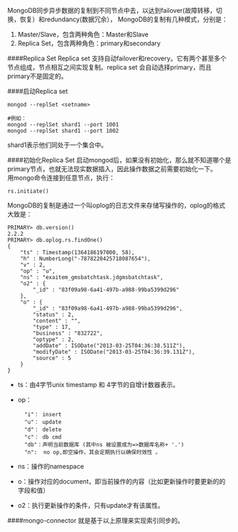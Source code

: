 MongoDB同步异步数据的复制到不同节点中去，以达到failover(故障转移，切换，恢复）和redundancy(数据冗余），  MongoDB的复制有几种模式，分别是：

1. Master/Slave，包含两种角色：Master和Slave
2. Replica Set，包含两种角色：primary和secondary

####Replica Set
Replica set 支持自动failover和recovery。它有两个甚至多个节点组成，节点相互之间实现复制。replica set 会自动选择primary，而且primary不是固定的。

####启动Replica set

    mongod --replSet <setname>
    
    #例如：
    mongod --replSet shard1 --port 1001
    mongod --replSet shard1 --port 1002
    
shard1表示他们同处于一个集合中。

####初始化Replica Set
启动mongod后，如果没有初始化，那么就不知道哪个是primary节点，也就无法现实数据插入，因此操作数据之前需要初始化一下。  
用mongo命令连接到任意节点，执行：  
    
    rs.initiate()

MongoDB的复制是通过一个叫oplog的日志文件来存储写操作的，oplog的格式大致是：  
    
    PRIMARY> db.version()
    2.2.2
    PRIMARY> db.oplog.rs.findOne()
    {
        "ts" : Timestamp(1364186197000, 58),
        "h" : NumberLong("-7878220425718087654"),
        "v" : 2,
        "op" : "u",
        "ns" : "exaitem_gmsbatchtask.jdgmsbatchtask",
        "o2" : {
            "_id" : "83f09a98-6a41-497b-a988-99ba5399d296"
        },
        "o" : {
            "_id" : "83f09a98-6a41-497b-a988-99ba5399d296",
            "status" : 2,
            "content" : "",
            "type" : 17,
            "business" : "832722",
            "optype" : 2,
            "addDate" : ISODate("2013-03-25T04:36:38.511Z"),
            "modifyDate" : ISODate("2013-03-25T04:36:39.131Z"),
            "source" : 5
        }
    }
    
* ts：由4字节unix timestamp 和 4字节的自增计数器表示。
* op：
    
        "i"： insert
        "u"： update
        "d"： delete
        "c"： db cmd
        "db"：声明当前数据库 (其中ns 被设置成为=>数据库名称+ '.')
        "n":  no op,即空操作，其会定期执行以确保时效性 。
* ns：操作的namespace
* o：操作对应的document，即当前操作的内容（比如更新操作时要更新的的字段和值）
* o2：执行更新操作的条件，只有update才有该属性。



####mongo-connector
就是基于以上原理来实现索引同步的。